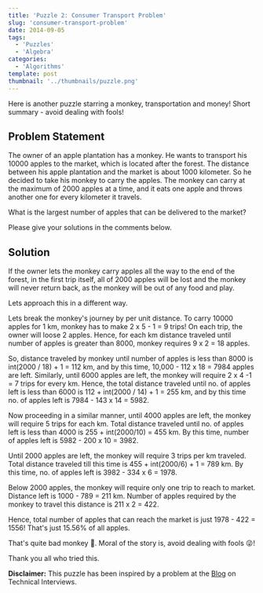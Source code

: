 ```yaml
---
title: 'Puzzle 2: Consumer Transport Problem'
slug: 'consumer-transport-problem'
date: 2014-09-05
tags:
  - 'Puzzles'
  - 'Algebra'
categories:
  - 'Algorithms'
template: post
thumbnail: '../thumbnails/puzzle.png'
---
```


Here is another puzzle starring a monkey, transportation and money!
Short summary - avoid dealing with fools!

## Problem Statement

The owner of an apple plantation has a monkey. He wants to transport his
10000 apples to the market, which is located after the forest. The
distance between his apple plantation and the market is about 1000
kilometer. So he decided to take his monkey to carry the apples. The
monkey can carry at the maximum of 2000 apples at a time, and it eats
one apple and throws another one for every kilometer it travels.

What is the largest number of apples that can be delivered to the
market?

Please give your solutions in the comments below.

## Solution

If the owner lets the monkey carry apples all the way to the end of the
forest, in the first trip itself, all of 2000 apples will be lost and
the monkey will never return back, as the monkey will be out of any food
and play.

Lets approach this in a different way.

Lets break the monkey's journey
by per unit distance. To carry 10000 apples for 1 km, monkey has to make
2 x 5 - 1 = 9 trips! On each trip, the owner will loose 2 apples. Hence,
for each km distance traveled until number of apples is greater than
8000, monkey requires 9 x 2 = 18 apples.

So, distance traveled by monkey
until number of apples is less than 8000 is int(2000 / 18) + 1 = 112 km,
and by this time, 10,000 - 112 x 18 = 7984 apples are left. Similarly,
until 6000 apples are left, the monkey will require 2 x 4 -1 = 7 trips
for every km. Hence, the total distance traveled until no. of apples
left is less than 6000 is 112 + int(2000 / 14) + 1 = 255 km, and by this
time no. of apples left is 7984 - 143 x 14 = 5982.

Now proceeding in a
similar manner, until 4000 apples are left, the monkey will require 5
trips for each km. Total distance traveled until no. of apples left is
less than 4000 is 255 + int(2000/10) = 455 km. By this time, number of
apples left is 5982 - 200 x 10 = 3982.

Until 2000 apples are left, the
monkey will require 3 trips per km traveled. Total distance traveled
till this time is 455 + int(2000/6) + 1 = 789 km. By this time, no. of
apples left is 3982 - 334 x 6 = 1978.

Below 2000 apples, the monkey will
require only one trip to reach to market. Distance left is 1000 - 789 =
211 km. Number of apples required by the monkey to travel this distance
is 211 x 2 = 422.

Hence, total number of apples that can reach the
market is just 1978 - 422 = 1556! That's just 15.56% of all apples.

That's quite bad monkey :see_no_evil:. Moral of the story is, avoid dealing with fools
😜!

Thank you all who tried this.

**Disclaimer:** This puzzle has been inspired by a problem at the
[Blog](https://www.mytechinterviews.com/) on Technical Interviews.
